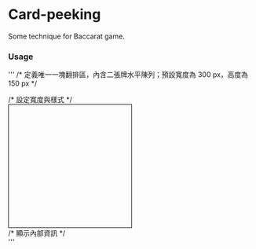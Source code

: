 # Card-peeking
Some technique for Baccarat game.

### Usage

'''
/* 定義唯一一塊翻排區，內含二張牌水平陳列；預設寬度為 300 px，高度為 150 px */
<div id="CARD_PEEKING_AREA"></div>
/* 設定寬度與樣式 */
<div id="CARD_PEEKING_AREA" style="width: 250px; height: 250px; border: 1px solid black"></div>
/* 顯示內部資訊 */
<div id="CARD_PEEKING_AREA" debug="true"></div>
'''
